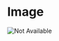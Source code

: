 # Image

![Not Available](https://raw.githubusercontent.com/Sigma88/Stockalike/Screenshots/Images/Moon.png)
